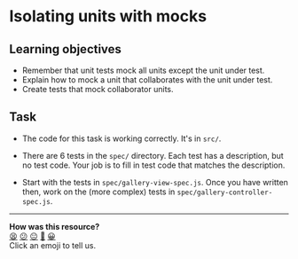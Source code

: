 # Isolating units with mocks

## Learning objectives

* Remember that unit tests mock all units except the unit under test.
* Explain how to mock a unit that collaborates with the unit under test.
* Create tests that mock collaborator units.

## Task

* The code for this task is working correctly.  It's in `src/`.

* There are 6 tests in the `spec/` directory.  Each test has a description, but no test code.  Your job is to fill in test code that matches the description.

* Start with the tests in `spec/gallery-view-spec.js`.  Once you have written then, work on the (more complex) tests in `spec/gallery-controller-spec.js`.

<!-- BEGIN GENERATED SECTION DO NOT EDIT -->

---

**How was this resource?**  
[😫](https://airtable.com/shrUJ3t7KLMqVRFKR?prefill_Repository=skills-workshops&prefill_File=week-7/isolating-units-with-mocks/README.md&prefill_Sentiment=😫) [😕](https://airtable.com/shrUJ3t7KLMqVRFKR?prefill_Repository=skills-workshops&prefill_File=week-7/isolating-units-with-mocks/README.md&prefill_Sentiment=😕) [😐](https://airtable.com/shrUJ3t7KLMqVRFKR?prefill_Repository=skills-workshops&prefill_File=week-7/isolating-units-with-mocks/README.md&prefill_Sentiment=😐) [🙂](https://airtable.com/shrUJ3t7KLMqVRFKR?prefill_Repository=skills-workshops&prefill_File=week-7/isolating-units-with-mocks/README.md&prefill_Sentiment=🙂) [😀](https://airtable.com/shrUJ3t7KLMqVRFKR?prefill_Repository=skills-workshops&prefill_File=week-7/isolating-units-with-mocks/README.md&prefill_Sentiment=😀)  
Click an emoji to tell us.

<!-- END GENERATED SECTION DO NOT EDIT -->
